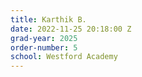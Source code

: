```yaml
---
title: Karthik B.
date: 2022-11-25 20:18:00 Z
grad-year: 2025
order-number: 5
school: Westford Academy
---
```


